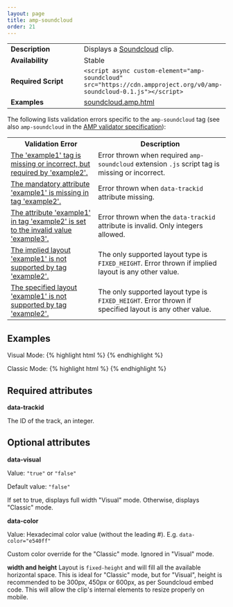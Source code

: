 ```yaml
---
layout: page
title: amp-soundcloud
order: 21
---
```


<!---
Copyright 2016 The AMP HTML Authors. All Rights Reserved.

Licensed under the Apache License, Version 2.0 (the "License");
you may not use this file except in compliance with the License.
You may obtain a copy of the License at

      http://www.apache.org/licenses/LICENSE-2.0

Unless required by applicable law or agreed to in writing, software
distributed under the License is distributed on an "AS-IS" BASIS,
WITHOUT WARRANTIES OR CONDITIONS OF ANY KIND, either express or implied.
See the License for the specific language governing permissions and
limitations under the License.

-->



<table>
  <tr>
    <td width="40%"><strong>Description</strong></td>
    <td> Displays a <a href="https://soundcloud.com/">Soundcloud</a> clip.</td>
  </tr>
  <tr>
    <td width="40%"><strong>Availability</strong></td>
    <td>Stable</td>
  </tr>
  <tr>
    <td width="40%"><strong>Required Script</strong></td>
    <td><code>&lt;script async custom-element="amp-soundcloud" src="https://cdn.ampproject.org/v0/amp-soundcloud-0.1.js">&lt;/script></code></td>
  </tr>
  <tr>
    <td width="40%"><strong>Examples</strong></td>
    <td><a href="https://github.com/ampproject/amphtml/blob/master/examples/soundcloud.amp.html">soundcloud.amp.html</a></td>
  </tr>
</table>

The following lists validation errors specific to the `amp-soundcloud` tag
(see also `amp-soundcloud` in the [AMP validator specification](https://github.com/ampproject/amphtml/blob/master/validator/validator.protoascii)):

<table>
  <tr>
    <th width="40%"><strong>Validation Error</strong></th>
    <th>Description</th>
  </tr>
  <tr>
    <td width="40%"><a href="https://www.ampproject.org/docs/reference/validation_errors.html#tag-required-by-another-tag-is-missing">The 'example1' tag is missing or incorrect, but required by 'example2'.</a></td>
    <td>Error thrown when required <code>amp-soundcloud</code> extension <code>.js</code> script tag is missing or incorrect.</td>
  </tr>
  <tr>
    <td width="40%"><a href="https://www.ampproject.org/docs/reference/validation_errors.html#mandatory-attribute-missing">The mandatory attribute 'example1' is missing in tag 'example2'.</a></td>
    <td>Error thrown when <code>data-trackid</code> attribute missing.</td>
  </tr>
  <tr>
    <td width="40%"><a href="https://www.ampproject.org/docs/reference/validation_errors.html#invalid-attribute-value">The attribute 'example1' in tag 'example2' is set to the invalid value 'example3'.</a></td>
    <td>Error thrown when the <code>data-trackid</code> attribute is invalid. Only integers allowed.</td>
  </tr>
  <tr>
    <td width="40%"><a href="https://www.ampproject.org/docs/reference/validation_errors.html#implied-layout-isnt-supported-by-amp-tag">The implied layout 'example1' is not supported by tag 'example2'.</a></td>
    <td>The only supported layout type is <code>FIXED_HEIGHT</code>. Error thrown if implied layout is any other value.</td>
  </tr>
  <tr>
    <td width="40%"><a href="https://www.ampproject.org/docs/reference/validation_errors.html#specified-layout-isnt-supported-by-amp-tag">The specified layout 'example1' is not supported by tag 'example2'.</a></td>
    <td>The only supported layout type is <code>FIXED_HEIGHT</code>. Error thrown if specified layout is any other value.</td>
  </tr>
</table>

## Examples 

Visual Mode:
{% highlight html %}
<amp-soundcloud height=657
    layout="fixed-height"
    data-trackid="243169232"
    data-visual="true"></amp-soundcloud>
{% endhighlight %}

Classic Mode:
{% highlight html %}
<amp-soundcloud height=657
    layout="fixed-height"
    data-trackid="243169232"
    data-color="ff5500"></amp-soundcloud>
{% endhighlight %}

## Required attributes

**data-trackid**

The ID of the track, an integer.

## Optional attributes

**data-visual**

Value: `"true"` or `"false"`

Default value: `"false"`

If set to true, displays full width "Visual" mode. Otherwise, displays "Classic"
mode.

**data-color**

Value: Hexadecimal color value (without the leading #).
E.g. `data-color="e540ff"`

Custom color override for the "Classic" mode. Ignored in "Visual" mode.

**width and height**
Layout is `fixed-height` and will fill all the available horizontal space. This is ideal for "Classic" mode, but for "Visual", height is recommended to be 300px, 450px or 600px, as per Soundcloud embed code. This will allow the clip's internal elements to resize properly on mobile.
